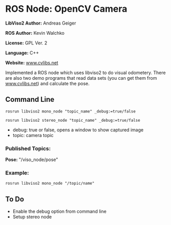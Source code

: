 # ROS Node: OpenCV Camera

**LibViso2 Author:** Andreas Geiger

**ROS Author:** Kevin Walchko

**License:** GPL Ver. 2

**Language:** C++

**Website:** www.cvlibs.net

Implemented a ROS node which uses libviso2 to do visual odometery. There are also two demo programs that read data sets (you can get them from www.cvlibs.net) and calculate the pose.  

## Command Line

	rosrun libviso2 mono_node "topic_name" _debug:=true/false 

	rosrun libviso2 stereo_node "topic_name" _debug:=true/false 
 
* debug: true or false, opens a window to show captured image
* topic: camera topic 

### Published Topics: 
**Pose:** "/viso_node/pose"
 
### Example:
 	rosrun libviso2 mono_node "/topic/name"

## To Do

* Enable the debug option from command line
* Setup stereo node